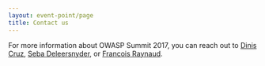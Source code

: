 ```yaml
---
layout: event-point/page
title: Contact us
---
```

For more information about OWASP Summit 2017, you can reach out to [Dinis Cruz](mailto:dinis.cruz@owasp.org), [Seba Deleersnyder](mailto:seba@owasp.org), or [Francois Raynaud](mailto:francois@devseccon.com).
